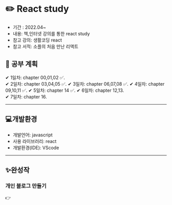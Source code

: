 # ✏️ React study


- 기간 : 2022.04~
- 내용: 책,인터넷 강의를 통한 react study
- 참고 강의: 생활코딩 react
- 참고 서적: 소플의 처음 만난 리액트


## 📑 공부 계획 

✔ 1일차: chapter 00,01,02 ✅.   
✔ 2일차: chapter 03,04,05 ✅. 
✔ 3일차: chapter 06,07,08 ✅. 
✔ 4일차: chapter 09,10,11 ✅. 
✔ 5일차: chapter 14 ✅. 
✔ 6일차: chapter 12,13.    
✔ 7일차: chapter 16. 


--------------------------
## 💻개발환경
- 개발언어: javascript
- 사용 라이브러리: react
- 개발환경(IDE): VScode

--------------------------
## ✨완성작
### 개인 블로그 만들기
👉
